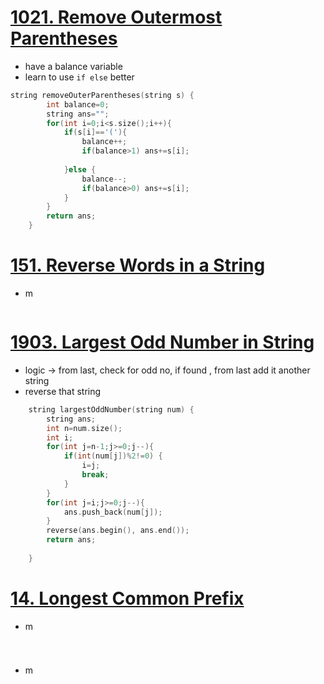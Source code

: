 #   [1021. Remove Outermost Parentheses](https://leetcode.com/problems/remove-outermost-parentheses/)
- have a balance variable 
- learn to use `if else` better
```cpp
string removeOuterParentheses(string s) {
        int balance=0;
        string ans="";
        for(int i=0;i<s.size();i++){
            if(s[i]=='('){
                balance++;
                if(balance>1) ans+=s[i];
  
            }else {
                balance--;
                if(balance>0) ans+=s[i];
            }
        }
        return ans;
    }
```
# [151. Reverse Words in a String](https://leetcode.com/problems/reverse-words-in-a-string/)
- m
```cpp
```

#   [1903. Largest Odd Number in String](https://leetcode.com/problems/largest-odd-number-in-string/)
- logic -> from last, check for odd no, if found , from last add it another string
- reverse that string
```cpp
    string largestOddNumber(string num) {
        string ans;
        int n=num.size();
        int i;
        for(int j=n-1;j>=0;j--){
            if(int(num[j])%2!=0) {
                i=j;
                break;
            }
        }
        for(int j=i;j>=0;j--){
            ans.push_back(num[j]);
        }
        reverse(ans.begin(), ans.end());
        return ans;
  
    }
```
# [14. Longest Common Prefix](https://leetcode.com/problems/longest-common-prefix/)
- m
```cpp
```

# 
- m
```cpp
```